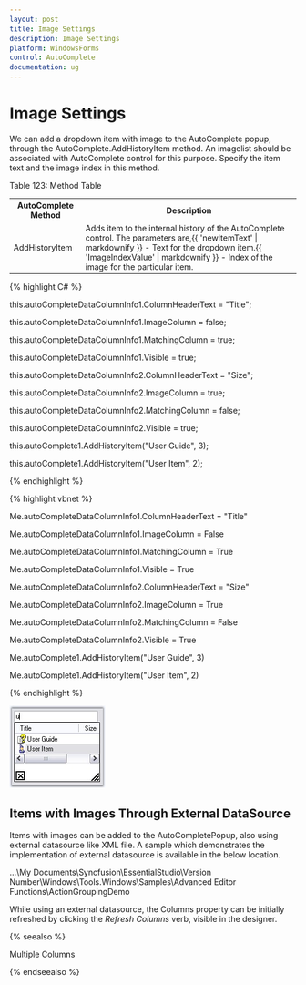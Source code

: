 ```yaml
---
layout: post
title: Image Settings
description: Image Settings
platform: WindowsForms
control: AutoComplete
documentation: ug
---
```


# Image Settings

We can add a dropdown item with image to the AutoComplete popup, through the AutoComplete.AddHistoryItem method. An imagelist should be associated with AutoComplete control for this purpose. Specify the item text and the image index in this method.

Table 123: Method Table

<table> 
<tr>
<th>
AutoComplete Method</th><th>
Description</th></tr>
<tr>
<td>
AddHistoryItem</td><td>
Adds item to the internal history of the AutoComplete control. The parameters are,{{ 'newItemText' | markdownify }} - Text for the dropdown item.{{ 'ImageIndexValue' | markdownify }} - Index of the image for the particular item.</td></tr>
</table>




{% highlight C# %}



this.autoCompleteDataColumnInfo1.ColumnHeaderText = "Title";

this.autoCompleteDataColumnInfo1.ImageColumn = false;

this.autoCompleteDataColumnInfo1.MatchingColumn = true;

this.autoCompleteDataColumnInfo1.Visible = true;



this.autoCompleteDataColumnInfo2.ColumnHeaderText = "Size";

this.autoCompleteDataColumnInfo2.ImageColumn = true;

this.autoCompleteDataColumnInfo2.MatchingColumn = false;

this.autoCompleteDataColumnInfo2.Visible = true;



this.autoComplete1.AddHistoryItem("User Guide", 3);

this.autoComplete1.AddHistoryItem("User Item", 2);

{% endhighlight %}




{% highlight vbnet %}


Me.autoCompleteDataColumnInfo1.ColumnHeaderText = "Title"

Me.autoCompleteDataColumnInfo1.ImageColumn = False

Me.autoCompleteDataColumnInfo1.MatchingColumn = True

Me.autoCompleteDataColumnInfo1.Visible = True



Me.autoCompleteDataColumnInfo2.ColumnHeaderText = "Size"

Me.autoCompleteDataColumnInfo2.ImageColumn = True

Me.autoCompleteDataColumnInfo2.MatchingColumn = False

Me.autoCompleteDataColumnInfo2.Visible = True



Me.autoComplete1.AddHistoryItem("User Guide", 3)

Me.autoComplete1.AddHistoryItem("User Item", 2)

{% endhighlight %}

 ![](AutoComplete-Controls-Images/Overview_img35.jpeg) 


## Items with Images Through External DataSource

Items with images can be added to the AutoCompletePopup, also using external datasource like XML file. A sample which demonstrates the implementation of external datasource is available in the below location. 

…\My Documents\Syncfusion\EssentialStudio\Version Number\Windows\Tools.Windows\Samples\Advanced Editor Functions\ActionGroupingDemo

While using an external datasource, the Columns property can be initially refreshed by clicking the _Refresh Columns_ verb, visible in the designer.

{% seealso %}
 
Multiple Columns

 {% endseealso %}